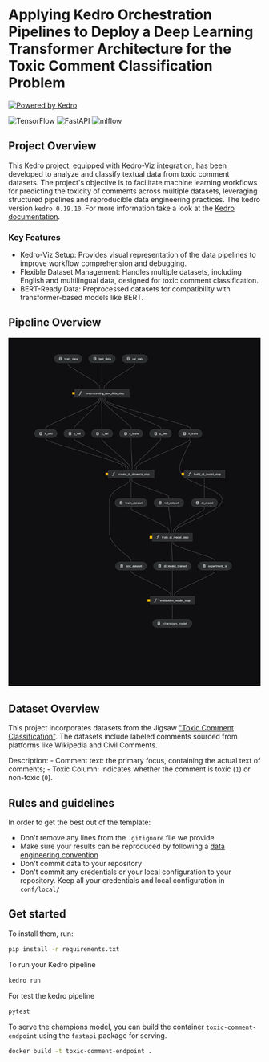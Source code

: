 # Applying Kedro Orchestration Pipelines to Deploy a Deep Learning Transformer Architecture for the Toxic Comment Classification Problem

[![Powered by Kedro](https://img.shields.io/badge/powered_by-kedro-ffc900?logo=kedro)](https://kedro.org)

![TensorFlow](https://img.shields.io/badge/TensorFlow-%23FF6F00.svg?style=for-the-badge&logo=TensorFlow&logoColor=white)
![FastAPI](https://img.shields.io/badge/FastAPI-005571?style=for-the-badge&logo=fastapi)
![mlflow](https://img.shields.io/badge/mlflow-%23d9ead3.svg?style=for-the-badge&logo=numpy&logoColor=blue)

## Project Overview

This Kedro project, equipped with Kedro-Viz integration, has been developed to analyze and classify textual data from toxic comment datasets. The project's objective is to facilitate machine learning workflows for predicting the toxicity of comments across multiple datasets, leveraging structured pipelines and reproducible data engineering practices. The kedro version `kedro 0.19.10`. For more information take a look at the [Kedro documentation](https://docs.kedro.org).

### Key Features

- Kedro-Viz Setup: Provides visual representation of the data pipelines to improve workflow comprehension and debugging.
- Flexible Dataset Management: Handles multiple datasets, including English and multilingual data, designed for toxic comment classification.
- BERT-Ready Data: Preprocessed datasets for compatibility with transformer-based models like BERT.

## Pipeline Overview

![alt text](figures/kedro_pipeline.png)

## Dataset Overview

This project incorporates datasets from the Jigsaw ["Toxic Comment Classification"](https://www.kaggle.com/competitions/jigsaw-multilingual-toxic-comment-classification/data?select=test.csv). The datasets include labeled comments sourced from platforms like Wikipedia and Civil Comments.

Description:
    - Comment text: the primary focus, containing the actual text of comments;
    - Toxic Column: Indicates whether the comment is toxic (`1`) or non-toxic (`0`).

## Rules and guidelines

In order to get the best out of the template:

- Don't remove any lines from the `.gitignore` file we provide
- Make sure your results can be reproduced by following a [data engineering convention](https://docs.kedro.org/en/stable/faq/faq.html#what-is-data-engineering-convention)
- Don't commit data to your repository
- Don't commit any credentials or your local configuration to your repository. Keep all your credentials and local configuration in `conf/local/`

## Get started

To install them, run:

```bash
pip install -r requirements.txt
```

To run your Kedro pipeline

```bash
kedro run
```

For test the kedro pipeline

```bash
pytest
```

To serve the champions model, you can build the container `toxic-comment-endpoint` using the `fastapi` package for serving.

```bash
docker build -t toxic-comment-endpoint .
```
